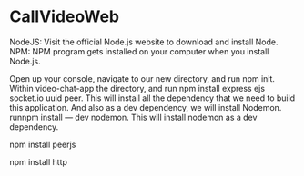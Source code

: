 # CallVideoWeb

NodeJS: Visit the official Node.js website to download and install Node.
NPM: NPM program gets installed on your computer when you install Node.js.

Open up your console, navigate to our new directory, and run npm init.
Within video-chat-app the directory, and run npm install express ejs socket.io uuid peer. This will install all the dependency that we need to build this application.
And also as a dev dependency, we will install Nodemon. runnpm install — dev nodemon. This will install nodemon as a dev dependency.

npm install peerjs 

npm install http 
